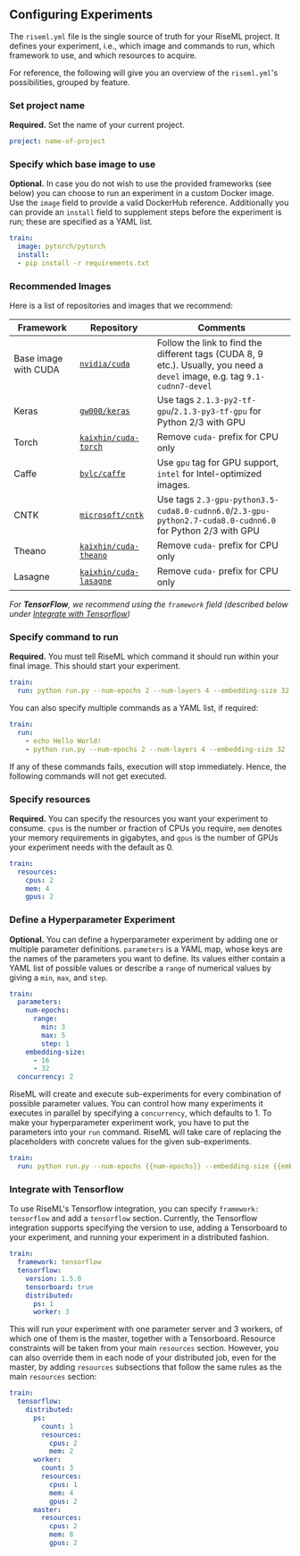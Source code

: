 ## Configuring Experiments

The `riseml.yml` file is the single source of truth for your RiseML project.
It defines your experiment, i.e., which image and commands to run, which framework to use,
and which resources to acquire.

For reference, the following will give you an overview of the
`riseml.yml`'s possibilities, grouped by feature.

### Set project name
**Required.** Set the name of your current project.
```yaml
project: name-of-project
```

### Specify which base image to use
**Optional.** In case you do not wish to use the provided frameworks (see below) you can choose to run an experiment in a custom Docker image. Use the `image` field to provide a valid DockerHub reference. Additionally you can provide an `install` field to supplement steps before the experiment is run; these are specified as a YAML list.

```yaml
train:
  image: pytorch/pytorch
  install:
  - pip install -r requirements.txt
```

### <a id="images"></a> Recommended Images

Here is a list of repositories and images that we recommend:

| Framework      | Repository                            | Comments                                       |
| ------------   | ------------------------------------- | ---------------------------------------------  |
| Base image with CUDA | [```nvidia/cuda```](https://hub.docker.com/r/nvidia/cuda/) | Follow the link to find the different tags (CUDA 8, 9 etc.). Usually, you need a `devel` image, e.g. tag `9.1-cudnn7-devel` |
| Keras          | [```gw000/keras```](https://hub.docker.com/r/gw000/keras/) |  Use tags `2.1.3-py2-tf-gpu`/`2.1.3-py3-tf-gpu` for Python 2/3 with GPU |
| Torch          | [```kaixhin/cuda-torch```](https://hub.docker.com/r/kaixhin/cuda-torch/)   | Remove `cuda-` prefix for CPU only |
| Caffe          | [```bvlc/caffe```](https://hub.docker.com/r/bvlc/caffe/)   | Use `gpu` tag for GPU support, `intel` for Intel-optimized images. |
| CNTK           | [```microsoft/cntk```](https://hub.docker.com/r/microsoft/cntk/) |  Use tags `2.3-gpu-python3.5-cuda8.0-cudnn6.0`/`2.3-gpu-python2.7-cuda8.0-cudnn6.0` for Python 2/3 with GPU |
| Theano         | [```kaixhin/cuda-theano```](https://hub.docker.com/r/kaixhin/cuda-theano/)   | Remove `cuda-` prefix for CPU only |
| Lasagne        | [```kaixhin/cuda-lasagne```](https://hub.docker.com/r/kaixhin/cuda-lasagne/) | Remove `cuda-` prefix for CPU only |


*For **TensorFlow**, we recommend using the `framework` field (described below under [Integrate with Tensorflow](#integrate-tf))*

### Specify command to run
**Required.** You must tell RiseML which command it should run within your final image.
This should start your experiment.

```yaml
train:
  run: python run.py --num-epochs 2 --num-layers 4 --embedding-size 32
```

You can also specify multiple commands as a YAML list, if required:

```yaml
train:
  run:
    - echo Hello World!
    - python run.py --num-epochs 2 --num-layers 4 --embedding-size 32
```

If any of these commands fails, execution will stop immediately. Hence, the following
commands will not get executed.

### Specify resources
**Required.** You can specify the resources you want your experiment to consume.
`cpus` is the number or fraction of CPUs you require,
`mem` denotes your memory requirements in gigabytes, and
`gpus` is the number of GPUs your experiment needs with the default as 0.

```yaml
train:
  resources:
    cpus: 2
    mem: 4
    gpus: 2
```

### Define a Hyperparameter Experiment
**Optional.** You can define a hyperparameter experiment by adding one or multiple
parameter definitions. `parameters` is a YAML map, whose keys are the names of the
parameters you want to define. Its values either contain a YAML list of possible values
or describe a `range` of numerical values by giving a `min`, `max`, and `step`.

```yaml
train:
  parameters:
    num-epochs:
      range:
        min: 3
        max: 5
        step: 1
    embedding-size:
      - 16
      - 32
  concurrency: 2
```

RiseML will create and execute sub-experiments for every combination of possible parameter values.
You can control how many experiments it executes in parallel by specifying a `concurrency`, which defaults to 1.
To make your hyperparameter experiment work, you have to put the parameters into
your `run` command. RiseML will take care of replacing the placeholders with concrete
values for the given sub-experiments.

```yaml
train:
  run: python run.py --num-epochs {{num-epochs}} --embedding-size {{embedding-size}}
```

### <a id="integrate-tf"></a>Integrate with Tensorflow
To use RiseML's Tensorflow integration, you can specify `framework: tensorflow`
and add a `tensorflow` section.
Currently, the Tensorflow integration supports specifying the version to use, adding a Tensorboard to your
experiment, and running your experiment in a distributed fashion.

```yaml
train:
  framework: tensorflow
  tensorflow:
    version: 1.5.0
    tensorboard: true
    distributed:
      ps: 1
      worker: 3
```

This will run your experiment with one parameter server and 3 workers, of which one of them is the master, together with a Tensorboard.
Resource constraints will be taken from your main `resources` section.
However, you can also override them in each node of your distributed job, even for the master,
by adding `resources` subsections that follow the same rules as the main `resources` section:

```yaml
train:
  tensorflow:
    distributed:
      ps:
        count: 1
        resources:
          cpus: 2
          mem: 2
      worker:
        count: 3
        resources:
          cpus: 1
          mem: 4
          gpus: 2
      master:
        resources:
          cpus: 2
          mem: 8
          gpus: 2
```
